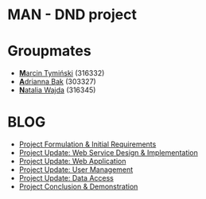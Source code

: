 # MAN - DND project
# Groupmates
- [**M**arcin Tymiński](https://github.com/marcintyminski) (316332)
- [**A**drianna Bak](https://github.com/adabak19) (303327)
- [**N**atalia Wajda](https://github.com/natalkawajda) (316345)

# BLOG
- [Project Formulation & Initial Requirements](https://github.com/adabak19/MAN/blob/main/Project%20Formulation%20and%20Initial%20Requirements.md)
- [Project Update: Web Service Design & Implementation](https://github.com/adabak19/MAN/blob/main/Web%20Service%20Design%20%26%20Implementation.md)
- [Project Update: Web Application](https://github.com/adabak19/MAN/blob/main/Web%20Application.md)
- [Project Update: User Management](https://github.com/adabak19/MAN/blob/main/User%20management.md)
- [Project Update: Data Access](https://github.com/adabak19/MAN/blob/main/Data%20Access.md)
- [Project Conclusion & Demonstration](https://github.com/adabak19/MAN/blob/main/Project%20Conclusion.md)

